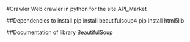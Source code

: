 #Crawler
Web crawler in python for the site API_Market

##Dependencies to install
pip install beautifulsoup4
pip install html5lib

##Documentation of library
[BeautifulSoup](http://www.crummy.com/software/BeautifulSoup/bs4/doc/#calling-a-tag-is-like-calling-find-all)